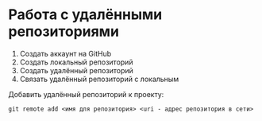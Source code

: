 # Работа с удалёнными репозиториями
1. Создать аккаунт на GitHub
2. Создать локальный репозиторий
3. Создать удалённый репозиторий
4. Связать удалённый репозиторий с локальным


Добавить удалённый репозиторий к проекту:
```
git remote add <имя для репозитория> <uri - адрес репозитория в сети>
```

